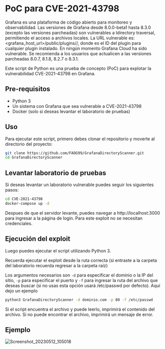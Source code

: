 # PoC para CVE-2021-43798

Grafana es una plataforma de código abierto para monitoreo y observabilidad. Las versiones de Grafana desde 8.0.0-beta1 hasta 8.3.0 (excepto las versiones parcheadas) son vulnerables a ldirectory traversal, permitiendo el acceso a archivos locales. La URL vulnerable es: <grafana_host_url>/public/plugins//, donde es el ID del plugin para cualquier plugin instalado. En ningún momento Grafana Cloud ha sido vulnerable. Se recomienda a los usuarios que actualicen a las versiones parcheadas 8.0.7, 8.1.8, 8.2.7 o 8.3.1. 

Este script de Python es una prueba de concepto (PoC) para explotar la vulnerabilidad CVE-2021-43798 en Grafana.

## Pre-requisitos

- Python 3
- Un sistema con Grafana que sea vulnerable a CVE-2021-43798
- Docker (solo si deseas levantar el laboratorio de pruebas)

## Uso

Para ejecutar este script, primero debes clonar el repositorio y moverte al directorio del proyecto:

```bash
git clone https://github.com/FAOG99/GrafanaDirectoryScanner.git
cd GrafanaDirectoryScanner
```
## Levantar laboratorio de pruebas
Si deseas levantar un laboratorio vulnerable puedes seguir los siguientes pasos:
```bash
cd CVE-2021-43798
docker-compose up -d
```
Despues de que el servidor levante, puedes navegar a http://localhost:3000 para ingresar a la página de login. Para este exploit no se necesitan credenciales.

## Ejecución del exploit

Luego puedes ejecutar el script utilizando Python 3.

Recuerda ejecutar el exploit desde la ruta correcta (si entraste a la carpeta del laboratorio recuerda regresar a la carpeta raíz)

Los argumentos necesarios son `-d` para especificar el dominio o la IP del sitio,
`-p` para especificar el puerto y `-f` para ingresar la ruta del archivo que deseas buscar (si no usas esta opción usará /etc/passwd por defecto). Aquí dejo un ejemplo

```bash
python3 GrafanaDirectoryScanner -d dominio.com -p 80 -f /etc/passwd
```


Si el script encuentra el archivo y puede leerlo, imprimirá el contenido del archivo. Si no puede encontrar el archivo, imprimirá un mensaje de error.

## Ejemplo
![Screenshot_20230512_105018](https://github.com/FAOG99/GrafanaDirectoryScanner/assets/92898049/74b3588b-28ab-4c23-9cca-e2e2201db49f)



